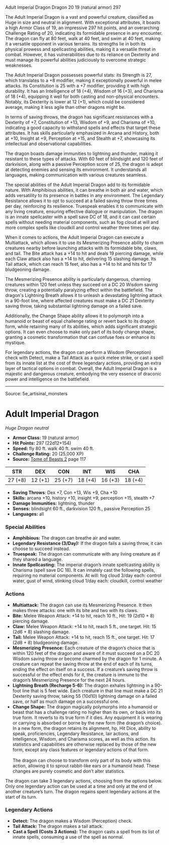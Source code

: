 <MonsterName/>Adult Imperial Dragon</MonsterName>
<CreatureType/>Dragon</CreatureType>
<CR/>20</CR>
<AC/>19 (natural armor)</AC>
<HP/>297</HP>
<summary>The Adult Imperial Dragon is a vast and powerful creature, classified as Huge in size and neutral in alignment. With exceptional attributes, it boasts a high Armor Class of 19, an impressive 297 hit points, and an overarching Challenge Rating of 20, indicating its formidable presence in any encounter. The dragon can fly at 80 feet, walk at 40 feet, and swim at 40 feet, making it a versatile opponent in various terrains. Its strengths lie in both its physical prowess and spellcasting abilities, making it a versatile threat in combat. However, it has vulnerabilities due to its reliance on Dexterity and must manage its powerful abilities judiciously to overcome strategic weaknesses.</summary>

<detail>

The Adult Imperial Dragon possesses powerful stats: its Strength is 27, which translates to a +8 modifier, making it exceptionally powerful in melee attacks. Its Constitution is 25 with a +7 modifier, providing it with high durability. It has an Intelligence of 18 (+4), Wisdom of 16 (+3), and Charisma of 18 (+4), equipping it well for both casting and non-physical encounters. Notably, its Dexterity is lower at 12 (+1), which could be considered average, making it less agile than other dragons might be.

In terms of saving throws, the dragon has significant resistances with a Dexterity of +7, Constitution of +13, Wisdom of +9, and Charisma of +10, indicating a good capacity to withstand spells and effects that target these attributes. It has skills particularly emphasized in Arcana and History, both at +10, Insight at +9, Perception at +15, and Stealth at +7, showcasing its intellectual and observational capabilities.

The dragon boasts damage immunities to lightning and thunder, making it resistant to these types of attacks. With 60 feet of blindsight and 120 feet of darkvision, along with a passive Perception score of 25, the dragon is adept at detecting enemies and sensing its environment. It understands all languages, making communication with various creatures seamless.

The special abilities of the Adult Imperial Dragon add to its formidable nature. With Amphibious abilities, it can breathe in both air and water, which adds versatility to its presence in battles in any environment. The Legendary Resistance allows it to opt to succeed at a failed saving throw three times per day, reinforcing its resilience. Truespeak enables it to communicate with any living creature, ensuring effective dialogue or manipulation. The dragon is an innate spellcaster with a spell save DC of 18, and it can cast certain spells without needing material components, such as fog cloud at will and more complex spells like cloudkill and control weather three times per day.

When it comes to actions, the Adult Imperial Dragon can execute a Multiattack, which allows it to use its Mesmerizing Presence ability to charm creatures nearby before launching attacks with its formidable bite, claws, and tail. The Bite attack has a +14 to hit and deals 19 piercing damage, while each Claw attack also has a +14 to hit, delivering 15 slashing damage. Its Tail attack, which can reach 15 feet, also has a +14 to hit and hits for 17 bludgeoning damage.

The Mesmerizing Presence ability is particularly dangerous, charming creatures within 120 feet unless they succeed on a DC 20 Wisdom saving throw, creating a potentially paralyzing effect within the battlefield. The dragon's Lightning Breath allows it to unleash a devastating lightning attack in a 90-foot line, where affected creatures must make a DC 21 Dexterity saving throw, taking substantial lightning damage on a failed save. 

Additionally, the Change Shape ability allows it to polymorph into a humanoid or beast of equal challenge rating or revert back to its dragon form, while retaining many of its abilities, which adds significant strategic options. It can even choose to make only part of its body change shape, granting a cosmetic transformation that can confuse foes or enhance its mystique.

For legendary actions, the dragon can perform a Wisdom (Perception) check with Detect, make a Tail Attack as a quick melee strike, or cast a spell from its innate list at the cost of three legendary actions, providing an extra layer of tactical options in combat. Overall, the Adult Imperial Dragon is a majestic and dangerous creature, embodying the very essence of draconic power and intelligence on the battlefield.</detail>



---

Source: 5e_artisinal_monsters

# Adult Imperial Dragon

*Huge* *Dragon* *neutral*

- **Armor Class:** 19 (natural armor)
- **Hit Points:** 297 (22d12+154)
- **Speed:** fly 80 ft. walk 40 ft. swim 40 ft.
- **Challenge Rating:** 20 (25,000 XP)
- **Source:** [Tome of Beasts 2](https://koboldpress.com/kpstore/product/tome-of-beasts-2-for-5th-edition) page 117

| STR | DEX | CON | INT | WIS | CHA |
| --- | --- | --- | --- | --- | --- |
| 27 (+8) | 12 (+1) | 25 (+7) | 18 (+4) | 16 (+3) | 18 (+4) |

- **Saving Throws**: Dex +7, Con +13, Wis +9, Cha +10
- **Skills:** arcana +10, history +10, insight +9, perception +15, stealth +7
- **Damage Immunities:** lightning, thunder
- **Senses:** blindsight 60 ft., darkvision 120 ft., passive Perception 25
- **Languages:** all

### Special Abilities

- **Amphibious:** The dragon can breathe air and water.
- **Legendary Resistance (3/Day):** If the dragon fails a saving throw, it can choose to succeed instead.
- **Truespeak:** The dragon can communicate with any living creature as if they shared a language.
- **Innate Spellcasting:** The imperial dragon’s innate spellcasting ability is Charisma (spell save DC 18). It can innately cast the following spells, requiring no material components.
At will: fog cloud
3/day each: control water, gust of wind, stinking cloud
1/day each: cloudkill, control weather

### Actions

- **Multiattack:** The dragon can use its Mesmerizing Presence. It then makes three attacks: one with its bite and two with its claws.
- **Bite:** Melee Weapon Attack: +14 to hit, reach 10 ft., Hit: 19 (2d10 + 8) piercing damage.
- **Claw:** Melee Weapon Attack: +14 to hit, reach 5 ft., one target. Hit: 15 (2d6 + 8) slashing damage.
- **Tail:** Melee Weapon Attack: +14 to hit, reach 15 ft., one target. Hit: 17 (2d8 + 8) bludgeoning damage.
- **Mesmerizing Presence:** Each creature of the dragon’s choice that is within 120 feet of the dragon and aware of it must succeed on a DC 20 Wisdom saving throw or become charmed by the dragon for 1 minute. A creature can repeat the saving throw at the end of each of its turns, ending the effect on itself on a success. If a creature’s saving throw is successful or the effect ends for it, the creature is immune to the dragon’s Mesmerizing Presence for the next 24 hours.
- **Lightning Breath (Recharge 5-6):** The dragon exhales lightning in a 90-foot line that is 5 feet wide. Each creature in that line must make a DC 21 Dexterity saving throw, taking 55 (10d10) lightning damage on a failed save, or half as much damage on a successful one.
- **Change Shape:** The dragon magically polymorphs into a humanoid or beast that has a challenge rating no higher than its own, or back into its true form. It reverts to its true form if it dies. Any equipment it is wearing or carrying is absorbed or borne by the new form (the dragon’s choice). In a new form, the dragon retains its alignment, hp, Hit Dice, ability to speak, proficiencies, Legendary Resistance, lair actions, and Intelligence, Wisdom, and Charisma scores, as well as this action. Its statistics and capabilities are otherwise replaced by those of the new form, except any class features or legendary actions of that form.<br><br>The dragon can choose to transform only part of its body with this action, allowing it to sprout rabbit-like ears or a humanoid head. These changes are purely cosmetic and don’t alter statistics.

The dragon can take 3 legendary actions, choosing from the options below. Only one legendary action can be used at a time and only at the end of another creature’s turn. The dragon regains spent legendary actions at the start of its turn.

### Legendary Actions

- **Detect:** The dragon makes a Wisdom (Perception) check.
- **Tail Attack:** The dragon makes a tail attack.
- **Cast a Spell (Costs 3 Actions):** The dragon casts a spell from its list of innate spells, consuming a use of the spell as normal.


